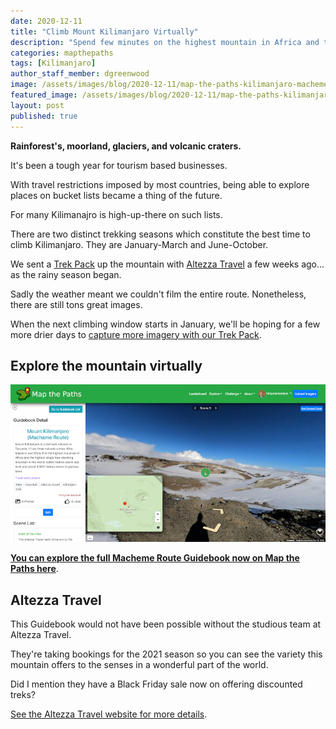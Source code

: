 ```yaml
---
date: 2020-12-11
title: "Climb Mount Kilimanjaro Virtually"
description: "Spend few minutes on the highest mountain in Africa and the highest single free-standing mountain in the world."
categories: mapthepaths
tags: [Kilimanjaro]
author_staff_member: dgreenwood
image: /assets/images/blog/2020-12-11/map-the-paths-kilimanjaro-macheme-route-guidebook-meta.jpg
featured_image: /assets/images/blog/2020-12-11/map-the-paths-kilimanjaro-macheme-route-guidebook-sm.jpg
layout: post
published: true
---
```


**Rainforest's, moorland, glaciers, and volcanic craters.**

It's been a tough year for tourism based businesses.

With travel restrictions imposed by most countries, being able to explore places on bucket lists became a thing of the future.

For many Kilimanajro is high-up-there on such lists.

There are two distinct trekking seasons which constitute the best time to climb Kilimanjaro. They are January-March and June-October.

We sent a [Trek Pack](/trek-pack) up the mountain with [Altezza Travel](https://en.altezza.travel/) a few weeks ago... as the rainy season began.

Sadly the weather meant we couldn't film the entire route. Nonetheless, there are still tons great images.

When the next climbing window starts in January, we'll be hoping for a few more drier days to [capture more imagery with our Trek Pack](/trek-pack).

## Explore the mountain virtually

<img class="img-fluid" src="/assets/images/blog/2020-12-11/map-the-paths-kilimanjaro-macheme-route-guidebook-sm.jpg" alt="Map the Paths Kilimanjaro Macheme Route Guidebook" title="Map the Paths Kilimanjaro Macheme Route Guidebook" />

[**You can explore the full Macheme Route Guidebook now on Map the Paths here**](
https://www.mapthepaths.com/guidebook/6e613819-fe76-4516-8ac3-508ff0591cf7/detail/).

## Altezza Travel

This Guidebook would not have been possible without the studious team at Altezza Travel.

They're taking bookings for the 2021 season so you can see the variety this mountain offers to the senses in a wonderful part of the world.

Did I mention they have a Black Friday sale now on offering discounted treks?

[See the Altezza Travel website for more details](https://en.altezza.travel/).